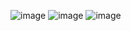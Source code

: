 ![image](https://github.com/user-attachments/assets/614bd692-f26d-4359-aa3f-3ffd817c58a3)
![image](https://github.com/user-attachments/assets/197f0506-de4b-4abe-8934-e67cf943b52c)
![image](https://github.com/user-attachments/assets/e3ba9702-cc5e-4535-9aa5-3cf1e2c0054c)
